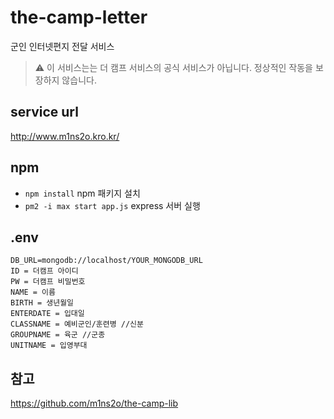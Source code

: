 # the-camp-letter
군인 인터넷편지 전달 서비스
> :warning: 이 서비스는는 더 캠프 서비스의 공식 서비스가 아닙니다. 정상적인 작동을 보장하지 않습니다.


## service url
http://www.m1ns2o.kro.kr/

## npm

<!-- - ```npm install``` npm 패키지 설치
- ```npm run serve``` vue.js front 실행 -->

- `npm install` npm 패키지 설치
- `pm2 -i max start app.js` express 서버 실행

## .env

```
DB_URL=mongodb://localhost/YOUR_MONGODB_URL
ID = 더캠프 아이디
PW = 더캠프 비밀번호
NAME = 이름
BIRTH = 생년월일
ENTERDATE = 입대일
CLASSNAME = 예비군인/훈련병 //신분
GROUPNAME = 육군 //군종
UNITNAME = 입영부대
```
## 참고

https://github.com/m1ns2o/the-camp-lib
